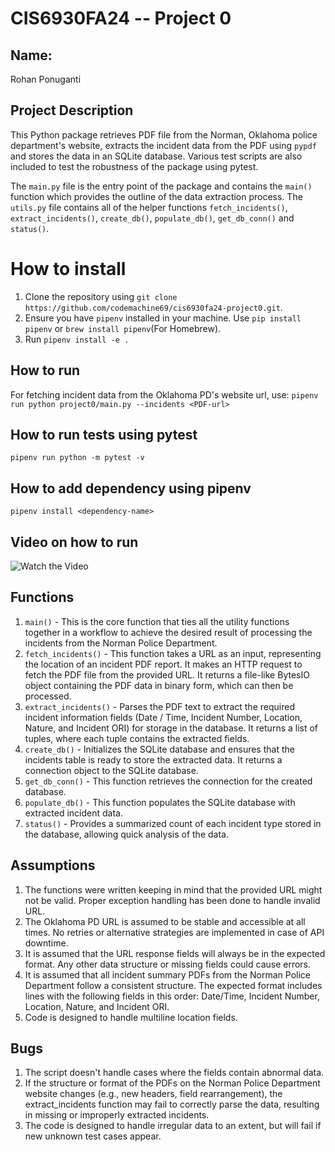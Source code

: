 # CIS6930FA24 -- Project 0

## Name:

Rohan Ponuganti

## Project Description

This Python package retrieves PDF file from the Norman, Oklahoma police department's website, extracts the incident data from the PDF using `pypdf` and stores the data in an SQLite database. Various test scripts are also included to test the robustness of the package using pytest.

The `main.py` file is the entry point of the package and contains the `main()` function which provides the outline of the data extraction process. The `utils.py` file contains all of the helper functions `fetch_incidents()`, `extract_incidents()`, `create_db()`, `populate_db()`, `get_db_conn()` and `status()`.

# How to install

1. Clone the repository using `git clone https://github.com/codemachine69/cis6930fa24-project0.git`.
2. Ensure you have `pipenv` installed in your machine. Use `pip install pipenv` or `brew install pipenv`(For Homebrew).
3. Run `pipenv install -e .`

## How to run

For fetching incident data from the Oklahoma PD's website url, use:
`pipenv run python project0/main.py --incidents <PDF-url>`

## How to run tests using pytest

`pipenv run python -m pytest -v`

## How to add dependency using pipenv

`pipenv install <dependency-name>`

## Video on how to run

![Watch the Video](https://youtu.be/0XLCju5xVoA)

## Functions

1. `main()` - This is the core function that ties all the utility functions together in a workflow to achieve the desired result of processing the incidents from the Norman Police Department.
2. `fetch_incidents()` - This function takes a URL as an input, representing the location of an incident PDF report. It makes an HTTP request to fetch the PDF file from the provided URL. It returns a file-like BytesIO object containing the PDF data in binary form, which can then be processed.
3. `extract_incidents()` - Parses the PDF text to extract the required incident information fields (Date / Time, Incident Number, Location, Nature, and Incident ORI) for storage in the database. It returns a list of tuples, where each tuple contains the extracted fields.
4. `create_db()` - Initializes the SQLite database and ensures that the incidents table is ready to store the extracted data. It returns a connection object to the SQLite database.
5. `get_db_conn()` - This function retrieves the connection for the created database.
6. `populate_db()` - This function populates the SQLite database with extracted incident data.
7. `status()` - Provides a summarized count of each incident type stored in the database, allowing quick analysis of the data.

## Assumptions

1. The functions were written keeping in mind that the provided URL might not be valid. Proper exception handling has been done to handle invalid URL.
2. The Oklahoma PD URL is assumed to be stable and accessible at all times. No retries or alternative strategies are implemented in case of API downtime.
3. It is assumed that the URL response fields will always be in the expected format. Any other data structure or missing fields could cause errors.
4. It is assumed that all incident summary PDFs from the Norman Police Department follow a consistent structure. The expected format includes lines with the following fields in this order: Date/Time, Incident Number, Location, Nature, and Incident ORI.
5. Code is designed to handle multiline location fields.

## Bugs

1. The script doesn't handle cases where the fields contain abnormal data.
2. If the structure or format of the PDFs on the Norman Police Department website changes (e.g., new headers, field rearrangement), the extract_incidents function may fail to correctly parse the data, resulting in missing or improperly extracted incidents.
3. The code is designed to handle irregular data to an extent, but will fail if new unknown test cases appear.
